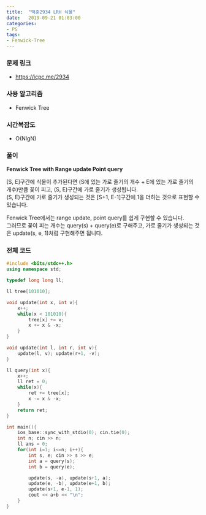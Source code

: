 ```yaml
---
title:  "백준2934 LRH 식물"
date:   2019-09-21 01:03:00
categories:
- PS
tags:
- Fenwick-Tree
---
```


### 문제 링크
* https://icpc.me/2934

### 사용 알고리즘
* Fenwick Tree

### 시간복잡도
* O(NlgN)

### 풀이
**Fenwick Tree with Range update Point query**

[S, E]구간에 식물이 추가된다면 (S에 있는 가로 줄기의 개수 + E에 있는 가로 줄기의 개수)만큼 꽃이 피고, (S, E)구간에 가로 줄기가 생성됩니다.<br>
(S, E)구간에 가로 줄기가 생성되는 것은 [S+1, E-1]구간에 1을 더하는 것으로 표현할 수 있습니다.

Fenwick Tree에서는 range update, point query를 쉽게 구현할 수 있습니다.<br>
그러므로 꽃이 피는 개수는 query(s) + query(e)로 구해주고, 가로 줄기가 생성되는 것은 update(s, e, 1)처럼 구현해주면 됩니다.

### 전체 코드
```cpp
#include <bits/stdc++.h>
using namespace std;

typedef long long ll;

ll tree[101010];

void update(int x, int v){
	x++;
	while(x < 101010){
		tree[x] += v;
		x += x & -x;
	}
}

void update(int l, int r, int v){
	update(l, v); update(r+1, -v);
}

ll query(int x){
	x++;
	ll ret = 0;
	while(x){
		ret += tree[x];
		x -= x & -x;
	}
	return ret;
}

int main(){
	ios_base::sync_with_stdio(0); cin.tie(0);
	int n; cin >> n;
	ll ans = 0;
	for(int i=1; i<=n; i++){
		int s, e; cin >> s >> e;
		int a = query(s);
		int b = query(e);

		update(s, -a), update(s+1, a);
		update(e, -b), update(e+1, b);
		update(s+1, e-1, 1);
		cout << a+b << "\n";
	}
}
```
